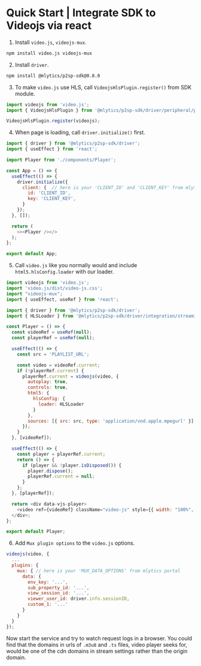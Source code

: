 # Quick Start | Integrate SDK to Videojs via react

1. Install `video.js`, `videojs-mux`.

  ```bash
  npm install video.js videojs-mux
  ```

2. Install `driver`.

  ```bash
  npm install @mlytics/p2sp-sdk@0.8.0
  ```

3. To make `video.js` use HLS, call `VideojsHlsPlugin.register()` from SDK module.

  ```javascript
  import videojs from 'video.js';
  import { VideojsHlsPlugin } from '@mlytics/p2sp-sdk/driver/peripheral/player/videojs/streaming/hls/plugin';

  VideojsHlsPlugin.register(videojs);
  ```

4. When page is loading, call `driver.initialize()` first.

  ```javascript
  import { driver } from '@mlytics/p2sp-sdk/driver';
  import { useEffect } from 'react';

  import Player from './components/Player';

  const App = () => {
    useEffect(() => {
      driver.initialize({
        client: {  // here is your 'CLIENT_ID' and 'CLIENT_KEY' from mlytics portal
          id: 'CLIENT_ID',
          key: 'CLIENT_KEY',
        }
      });
    }, []);

    return (
      <><Player /></>
    );
  };

  export default App;
  ```

5. Call `video.js` like you normally would and include `html5.hlsConfig.loader` with our loader.

  ```javascript
  import videojs from 'video.js';
  import 'video.js/dist/video-js.css';
  import "videojs-mux";
  import { useEffect, useRef } from 'react';

  import { driver } from '@mlytics/p2sp-sdk/driver';
  import { HLSLoader } from '@mlytics/p2sp-sdk/driver/integration/streaming/hls';

  const Player = () => {
    const videoRef = useRef(null);
    const playerRef = useRef(null);

    useEffect(() => {
      const src = 'PLAYLIST_URL';

      const video = videoRef.current;
      if (!playerRef.current) {
        playerRef.current = videojs(video, {
          autoplay: true,
          controls: true,
          html5: {
            hlsConfig: {
              loader: HLSLoader
            }
          },
          sources: [{ src: src, type: 'application/vnd.apple.mpegurl' }]
        });
      }
    }, [videoRef]);

    useEffect(() => {
      const player = playerRef.current;
      return () => {
        if (player && !player.isDisposed()) {
          player.dispose();
          playerRef.current = null;
        }
      };
    }, [playerRef]);

    return <div data-vjs-player>
      <video ref={videoRef} className="video-js" style={{ width: "100%", maxWidth: "500px" }} />
    </div>;
  };

  export default Player;
  ```

6. Add `Mux plugin options` to the `video.js` options.

  ```javascript
  videojs(video, {
    ...
    plugins: {
      mux: { // here is your 'MUX_DATA_OPTIONS' from mlytics portal
        data: {
          env_key: '...',
          sub_property_id: '...',
          view_session_id: '...',
          viewer_user_id: driver.info.sessionID,
          custom_1: '...'
        }
      }
    }
  });
  ```

Now start the service and try to watch request logs in a browser. You could find that the domains in urls of `.m3u8` and `.ts` files, video player seeks for,  would be one of the cdn domains in stream settings rather than the origin domain.
